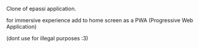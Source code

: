 Clone of epassi application.

for immersive experience add to home screen as a PWA (Progressive Web Application)


(dont use for illegal purposes :3)
